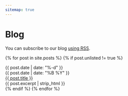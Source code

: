 ```yaml
---
sitemap: true
---
```


# Blog

You can subscribe to our blog [using RSS](https://yggdrasil-network.github.io/feed.xml).

{% for post in site.posts %}
  {% if post.unlisted != true %}
  <div class='blogpost'>
    <div id='date'>
      <div id='day'>{{ post.date | date: "%-d" }}</div>
      <div id='month'>{{ post.date | date: "%B %Y" }}</div>
    </div>
    <div id='overview'>
      <div id='title'><a href="{{ post.url }}">{{ post.title }}</a></div>
      <div id='excerpt'>{{ post.excerpt | strip_html }}</div>
    </div>
  </div>
  {% endif %}
{% endfor %}
